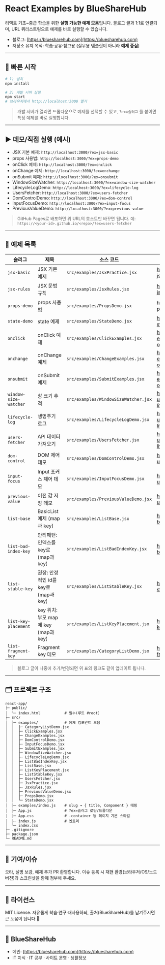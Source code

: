 # React Examples by BlueShareHub

리액트 기초\~중급 학습을 위한 **실행 가능한 예제 모음**입니다. 블로그 글과 1:1로 연결되며, URL 쿼리스트링으로 예제를 바로 실행할 수 있습니다.

* 블로그: [https://bluesharehub.com](https://bluesharehub.com)
* 저장소 유지 목적: 학습·공유·참고용 (실무용 템플릿이 아니라 **예제 중심**)

---

## 🚀 빠른 시작

```bash
# 1) 설치
npm install

# 2) 개발 서버 실행
npm start
# 브라우저에서 http://localhost:3000 열기
```

> 개발 서버가 열리면 드롭다운으로 예제를 선택할 수 있고,
> `?ex=슬러그` 를 붙이면 특정 예제를 바로 실행합니다.

---

## ▶️ 데모/직접 실행 (예시)

* JSX 기본 예제: `http://localhost:3000/?ex=jsx-basic`
* props 사용법: `http://localhost:3000/?ex=props-demo`
* onClick 예제: `http://localhost:3000/?ex=onclick`
* onChange 예제: `http://localhost:3000/?ex=onchange`
* onSubmit 예제: `http://localhost:3000/?ex=onsubmit`
* WindowSizeWatcher: `http://localhost:3000/?ex=window-size-watcher`
* LifecycleLogDemo: `http://localhost:3000/?ex=lifecycle-log`
* UsersFetcher: `http://localhost:3000/?ex=users-fetcher`
* DomControlDemo: `http://localhost:3000/?ex=dom-control`
* InputFocusDemo: `http://localhost:3000/?ex=input-focus`
* PreviousValueDemo: `http://localhost:3000/?ex=previous-value`

> GitHub Pages로 배포하면 위 URL의 호스트만 바꾸면 됩니다.
> 예: `https://<your-id>.github.io/<repo>/?ex=users-fetcher`

---

## 🧭 예제 목록

| 슬러그                   | 제목                  | 소스 코드                                 | 관련 글                                                                                                                                                |
| ----------------------- | --------------------- | ----------------------------------------- | ------------------------------------------------------------------------------------------------------------------------------------------------------ |
| `jsx-basic`             | JSX 기본 예제          | `src/examples/JsxPractice.jsx`            | https://bluesharehub.com/react-jsx-basics/            |
| `jsx-rules`             | JSX 문법 규칙          | `src/examples/JsxRules.jsx`               | https://bluesharehub.com/react-jsx-rules/             |
| `props-demo`            | props 사용법           | `src/examples/PropsDemo.jsx`              | https://bluesharehub.com react-props-usage/           |
| `state-demo`            | state 예제             | `src/examples/StateDemo.jsx`              | https://bluesharehub.com/react-state-usestate/        |
| `onclick`               | onClick 예제           | `src/examples/ClickExamples.jsx`          | https://bluesharehub.com/react-event-handling-onclick-onchange-onsubmit/  |
| `onchange`              | onChange 예제          | `src/examples/ChangeExamples.jsx`         | https://bluesharehub.com/react-event-handling-onclick-onchange-onsubmit/ |
| `onsubmit`              | onSubmit 예제          | `src/examples/SubmitExamples.jsx`         | https://bluesharehub.com/react-event-handling-onclick-onchange-onsubmit/   |
| `window-size-watcher`   | 창 크기 추적            | `src/examples/WindowSizeWatcher.jsx`      | https://bluesharehub.com/react-useeffect-dependency-lifecycle/  |
| `lifecycle-log`         | 생명주기 로그           | `src/examples/LifecycleLogDemo.jsx`       | https://bluesharehub.com/react-useeffect-dependency-lifecycle/ |
| `users-fetcher`         | API 데이터 가져오기     | `src/examples/UsersFetcher.jsx`           | https://bluesharehub.com/react-useeffect-dependency-lifecycle/  |
| `dom-control`           | DOM 제어 데모          | `src/examples/DomControlDemo.jsx`         | https://bluesharehub.com/react-useref-usage/          |
| `input-focus`           | Input 포커스 제어 데모  | `src/examples/InputFocusDemo.jsx`         | https://bluesharehub.com/react-useref-usage/          |
| `previous-value`        | 이전 값 저장 데모       | `src/examples/PreviousValueDemo.jsx`      | https://bluesharehub.com/react-useref-usage/         |
| `list-base`             | BasicList 예제 (map과 key) | `src/examples/ListBase.jsx`            | https://bluesharehub.com/list-base/                  |
| `list-bad-index-key`    | 안티패턴: 인덱스를 key로 (map과 key)  | `src/examples/ListBadIndexKey.jsx`  | https://bluesharehub.com/list-bad-index-key/  |
| `list-stable-key`       | 권장: 안정적인 id를 key로 (map과 key) | `src/examples/ListStableKey.jsx`    | https://bluesharehub.com/list-stable-key/     |
| `list-key-placement`    | key 위치: 부모 map에 key (map과 key)  | `src/examples/ListKeyPlacement.jsx` | https://bluesharehub.com/list-key-placement/  |
| `list-fragment-key`     | Fragment key 데모       | `src/examples/CategoryListDemo.jsx`      | https://bluesharehub.com/list-fragment-key/            |

> 블로그 글이 나중에 추가/변경되면 위 표의 링크도 같이 업데이트 됩니다.

---

## 🗂 프로젝트 구조

```
react-app/
├─ public/
│  └─ index.html           # 필수(루트 #root)
├─ src/
│  ├─ examples/            # 예제 컴포넌트 모음
│  │  ├─ CategoryListDemo.jsx
│  │  ├─ ClickExamples.jsx
│  │  ├─ ChangeExamples.jsx
│  │  ├─ DomControlDemo.jsx
│  │  ├─ InputFocusDemo.jsx
│  │  ├─ SubmitExamples.jsx
│  │  ├─ WindowSizeWatcher.jsx
│  │  ├─ LifecycleLogDemo.jsx
│  │  ├─ ListBadIndexKey.jsx
│  │  ├─ ListBase.jsx
│  │  ├─ ListKeyPlacement.jsx
│  │  ├─ ListStableKey.jsx
│  │  ├─ UsersFetcher.jsx
│  │  ├─ JsxPractice.jsx
│  │  ├─ JsxRules.jsx
│  │  ├─ PreviousValueDemo.jsx
│  │  ├─ PropsDemo.jsx
│  │  └─ StateDemo.jsx
│  ├─ examples/index.js    # slug → { title, Component } 매핑
│  ├─ App.js               # ?ex=슬러그 로딩/드롭다운
│  ├─ App.css              # .container 등 페이지 기본 스타일
│  ├─ index.js             # 엔트리
│  └─ index.css
├─ .gitignore
├─ package.json
└─ README.md
```

---

## 🤝 기여/이슈

오타, 설명 보강, 예제 추가 PR 환영합니다. 이슈 등록 시 재현 환경(브라우저/OS/노드 버전)과 스크린샷을 함께 첨부해 주세요.

---

## 📄 라이선스

MIT License. 자유롭게 학습·연구·재사용하되, 출처(BlueShareHub)를 남겨주시면 큰 도움이 됩니다 🙏

---

## 🔵 BlueShareHub

* 메인: [https://bluesharehub.com](https://bluesharehub.com)
* IT 지식 · IT 공부 · 사이트 운영 · 생활정보
